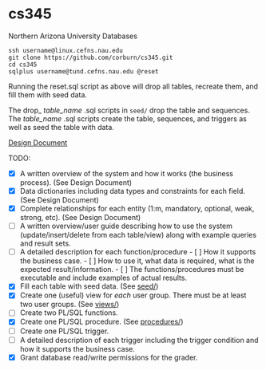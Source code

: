 # cs345
Northern Arizona University Databases

```
ssh username@linux.cefns.nau.edu
git clone https://github.com/corburn/cs345.git
cd cs345
sqlplus username@tund.cefns.nau.edu @reset
```

Running the reset.sql script as above will drop all tables, recreate them, and fill them with seed data.

The drop_ _table_name_ .sql scripts in `seed/` drop the table and sequences.
The _table_name_ .sql scripts create the table, sequences, and triggers as well as seed the table with data.

[Design Document](https://docs.google.com/document/d/1ycWA8mqwbwmc90nGuNukhJcRUCIzEG3IyhkCROw5XDY/edit?usp=sharing)

TODO:
- [x] A written overview of the system and how it works (the business process). (See Design Document)
- [x] Data dictionaries including data types and constraints for each field. (See Design Document)
- [x] Complete relationships for each entity (1:m, mandatory, optional, weak, strong, etc). (See Design Document)
- [ ] A written overview/user guide describing how to use the system (update/insert/delete from each table/view) along with example queries and result sets.
- [ ] A detailed description for each function/procedure
      - [ ] How it supports the business case.
      - [ ] How to use it, what data is required, what is the expected result/information.
      - [ ] The functions/procedures must be executable and include examples of actual results.
- [x] Fill each table with seed data. (See [seed/](https://github.com/corburn/cs345/tree/project4/seed))
- [x] Create one (useful) view for *each* user group. There must be at least two user groups. (See [views/](https://github.com/corburn/cs345/tree/project4/views))
- [ ] Create two PL/SQL functions.
- [x] Create one PL/SQL procedure. (See [procedures/](https://github.com/corburn/cs345/tree/project4/procedures))
- [ ] Create one PL/SQL trigger.
- [ ] A detailed description of each trigger including the trigger condition and how it supports the business case.
- [x] Grant database read/write permissions for the grader.
